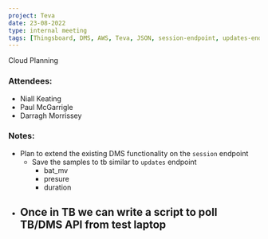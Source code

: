 ```yaml
---
project: Teva
date: 23-08-2022
type: internal meeting
tags: [Thingsboard, DMS, AWS, Teva, JSON, session-endpoint, updates-endpoint]
---
```



Cloud Planning

### Attendees:
- Niall Keating
- Paul McGarrigle
- Darragh Morrissey


### Notes:
- Plan to extend the existing DMS functionality on the `session` endpoint
	- Save the samples to tb similar to `updates` endpoint
		- bat_mv
		- presure
		- duration
- Once in TB we can write a script to poll TB/DMS API from test laptop
	- 